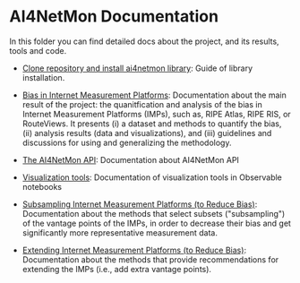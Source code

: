 # AI4NetMon Documentation 

In this folder you can find detailed docs about the project, and its results, tools and code.

- [Clone repository and install ai4netmon library](./Installation.md): Guide of library installation.

- [Bias in Internet Measurement Platforms](./Bias_in_IMPs.md): Documentation about the main result of the project: the quanitfication and analysis of the bias in Internet Measurement Platforms (IMPs), such as, RIPE Atlas, RIPE RIS, or RouteViews. It presents (i) a dataset and methods to quantify the bias, (ii) analysis results (data and visualizations), and (iii) guidelines and discussions for using and generalizing the methodology.

- [The AI4NetMon API](./AI4NetMon_API.md): Documentation about AI4NetMon API

- [Visualization tools](./Visualization_tools.md): Documentation of visualization tools in Observable notebooks
- [Subsampling Internet Measurement Platforms (to Reduce Bias)](./Subsampling_IMPs.md): Documentation about the methods that select subsets ("subsampling") of the vantage points of the IMPs, in order to decrease their bias and get significantly more representative measurement data. 

- [Extending Internet Measurement Platforms (to Reduce Bias)](./Extending_IMPs.md): Documentation about the methods that provide recommendations for extending the IMPs (i.e., add extra vantage points).
